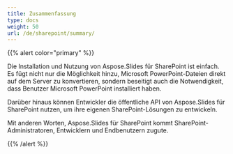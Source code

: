 ```yaml
---
title: Zusammenfassung
type: docs
weight: 50
url: /de/sharepoint/summary/
---
```


{{% alert color="primary" %}} 

Die Installation und Nutzung von Aspose.Slides für SharePoint ist einfach. Es fügt nicht nur die Möglichkeit hinzu, Microsoft PowerPoint-Dateien direkt auf dem Server zu konvertieren, sondern beseitigt auch die Notwendigkeit, dass Benutzer Microsoft PowerPoint installiert haben. 

Darüber hinaus können Entwickler die öffentliche API von Aspose.Slides für SharePoint nutzen, um ihre eigenen SharePoint-Lösungen zu entwickeln. 

Mit anderen Worten, Aspose.Slides für SharePoint kommt SharePoint-Administratoren, Entwicklern und Endbenutzern zugute. 

{{% /alert %}}